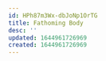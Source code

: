 ```yaml
---
id: HPh87m3Wx-dbJoNp1OrTG
title: Fathoming Body
desc: ''
updated: 1644961726969
created: 1644961726969
---
```


